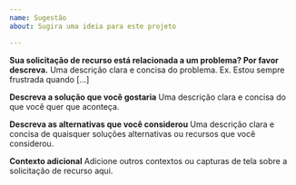 ```yaml
---
name: Sugestão
about: Sugira uma ideia para este projeto

---
```


**Sua solicitação de recurso está relacionada a um problema? Por favor descreva.**
Uma descrição clara e concisa do problema. Ex. Estou sempre frustrada quando [...]

**Descreva a solução que você gostaria**
Uma descrição clara e concisa do que você quer que aconteça.

**Descreva as alternativas que você considerou**
Uma descrição clara e concisa de quaisquer soluções alternativas ou recursos que você considerou.

**Contexto adicional**
Adicione outros contextos ou capturas de tela sobre a solicitação de recurso aqui.
